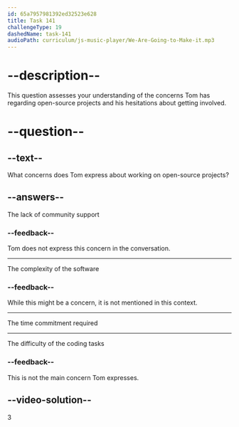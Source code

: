 ```yaml
---
id: 65a7957981392ed32523e628
title: Task 141
challengeType: 19
dashedName: task-141
audioPath: curriculum/js-music-player/We-Are-Going-to-Make-it.mp3
---
```


<!--
AUDIO REFERENCE:
Tom: I checked some open-source projects, but I admit that I have problems with the amount of time it can take.
-->

# --description--

This question assesses your understanding of the concerns Tom has regarding open-source projects and his hesitations about getting involved.

# --question--

## --text--

What concerns does Tom express about working on open-source projects?

## --answers--

The lack of community support

### --feedback--

Tom does not express this concern in the conversation.

---

The complexity of the software

### --feedback--

While this might be a concern, it is not mentioned in this context.

---

The time commitment required

---

The difficulty of the coding tasks

### --feedback--

This is not the main concern Tom expresses.

## --video-solution--

3
